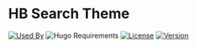 # HB Search Theme

[![Used By](https://flat.badgen.net/github/dependents-repo/hbstack/theme-search?icon=hugo&label=used+by&color=green)](https://github.com/hbstack/theme-search/network/dependents)
![Hugo Requirements](https://img.shields.io/badge/dynamic/json?color=important&label=requirements&query=requirements&logo=hugo&style=flat-square&url=https://api.razonyang.com/v1/hugo/modules/github.com/hbstack/theme-search)
[![License](https://flat.badgen.net/github/license/hbstack/theme-search)](https://github.com/hbstack/theme-search/blob/main/LICENSE)
[![Version](https://flat.badgen.net/github/tag/hbstack/theme-search)](https://github.com/hbstack/theme-search/tags)
